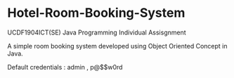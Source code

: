 # Hotel-Room-Booking-System
UCDF1904ICT(SE) Java Programming Individual Assisgnment

A simple room booking system developed using Object Oriented Concept in Java.

Default credentials : admin , p@$$w0rd
